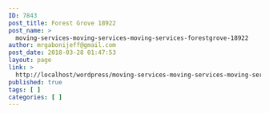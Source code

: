```yaml
---
ID: 7843
post_title: Forest Grove 18922
post_name: >
  moving-services-moving-services-moving-services-forestgrove-18922
author: mrgabonijeff@gmail.com
post_date: 2018-03-28 01:47:53
layout: page
link: >
  http://localhost/wordpress/moving-services-moving-services-moving-services-forestgrove-18922/
published: true
tags: [ ]
categories: [ ]
---
```

